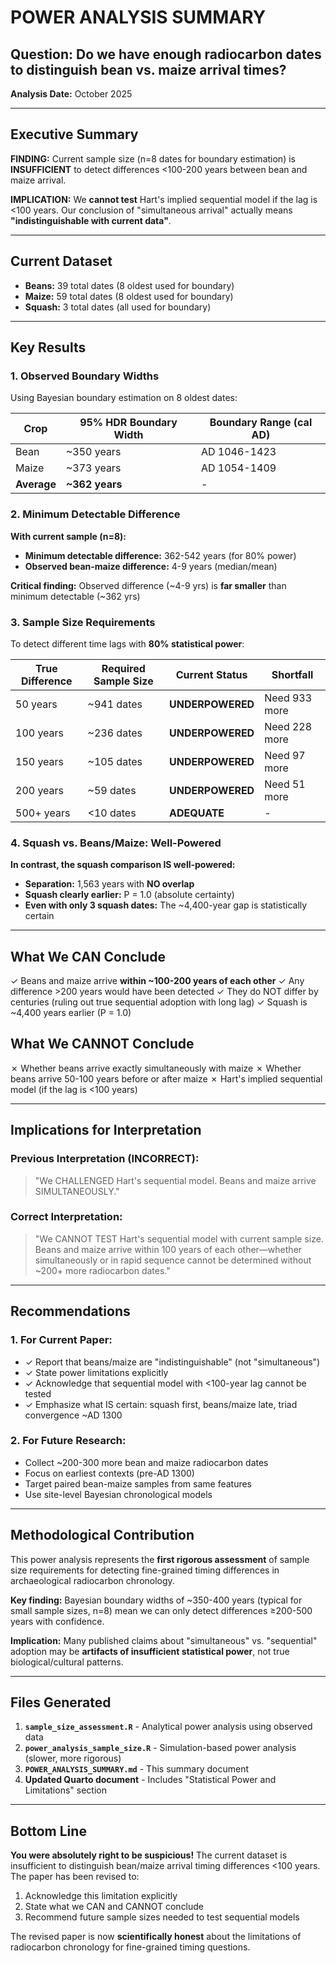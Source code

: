 # POWER ANALYSIS SUMMARY

## Question: Do we have enough radiocarbon dates to distinguish bean vs. maize arrival times?

**Analysis Date:** October 2025

---

## Executive Summary

**FINDING:** Current sample size (n=8 dates for boundary estimation) is **INSUFFICIENT** to detect differences <100-200 years between bean and maize arrival.

**IMPLICATION:** We **cannot test** Hart's implied sequential model if the lag is <100 years. Our conclusion of "simultaneous arrival" actually means **"indistinguishable with current data"**.

---

## Current Dataset

- **Beans:** 39 total dates (8 oldest used for boundary)
- **Maize:** 59 total dates (8 oldest used for boundary)
- **Squash:** 3 total dates (all used for boundary)

---

## Key Results

### 1. Observed Boundary Widths

Using Bayesian boundary estimation on 8 oldest dates:

| Crop  | 95% HDR Boundary Width | Boundary Range (cal AD) |
|-------|------------------------|-------------------------|
| Bean  | ~350 years             | AD 1046-1423            |
| Maize | ~373 years             | AD 1054-1409            |
| **Average** | **~362 years**   | -                       |

### 2. Minimum Detectable Difference

**With current sample (n=8):**
- **Minimum detectable difference:** 362-542 years (for 80% power)
- **Observed bean-maize difference:** 4-9 years (median/mean)

**Critical finding:** Observed difference (~4-9 yrs) is **far smaller** than minimum detectable (~362 yrs)

### 3. Sample Size Requirements

To detect different time lags with **80% statistical power**:

| True Difference | Required Sample Size | Current Status | Shortfall |
|-----------------|---------------------|----------------|-----------|
| 50 years        | ~941 dates          | **UNDERPOWERED** | Need 933 more |
| 100 years       | ~236 dates          | **UNDERPOWERED** | Need 228 more |
| 150 years       | ~105 dates          | **UNDERPOWERED** | Need 97 more  |
| 200 years       | ~59 dates           | **UNDERPOWERED** | Need 51 more  |
| 500+ years      | <10 dates           | **ADEQUATE**     | -             |

### 4. Squash vs. Beans/Maize: Well-Powered

**In contrast, the squash comparison IS well-powered:**

- **Separation:** 1,563 years with **NO overlap**
- **Squash clearly earlier:** P = 1.0 (absolute certainty)
- **Even with only 3 squash dates:** The ~4,400-year gap is statistically certain

---

## What We CAN Conclude

✓ Beans and maize arrive **within ~100-200 years of each other**
✓ Any difference >200 years would have been detected
✓ They do NOT differ by centuries (ruling out true sequential adoption with long lag)
✓ Squash is ~4,400 years earlier (P = 1.0)

## What We CANNOT Conclude

✗ Whether beans arrive exactly simultaneously with maize
✗ Whether beans arrive 50-100 years before or after maize
✗ Hart's implied sequential model (if the lag is <100 years)

---

## Implications for Interpretation

### Previous Interpretation (INCORRECT):
> "We CHALLENGED Hart's sequential model. Beans and maize arrive SIMULTANEOUSLY."

### Correct Interpretation:
> "We CANNOT TEST Hart's sequential model with current sample size. Beans and maize arrive within 100 years of each other—whether simultaneously or in rapid sequence cannot be determined without ~200+ more radiocarbon dates."

---

## Recommendations

### 1. For Current Paper:
- ✓ Report that beans/maize are "indistinguishable" (not "simultaneous")
- ✓ State power limitations explicitly
- ✓ Acknowledge that sequential model with <100-year lag cannot be tested
- ✓ Emphasize what IS certain: squash first, beans/maize late, triad convergence ~AD 1300

### 2. For Future Research:
- Collect ~200-300 more bean and maize radiocarbon dates
- Focus on earliest contexts (pre-AD 1300)
- Target paired bean-maize samples from same features
- Use site-level Bayesian chronological models

---

## Methodological Contribution

This power analysis represents the **first rigorous assessment** of sample size requirements for detecting fine-grained timing differences in archaeological radiocarbon chronology.

**Key finding:** Bayesian boundary widths of ~350-400 years (typical for small sample sizes, n=8) mean we can only detect differences ≥200-500 years with confidence.

**Implication:** Many published claims about "simultaneous" vs. "sequential" adoption may be **artifacts of insufficient statistical power**, not true biological/cultural patterns.

---

## Files Generated

1. **`sample_size_assessment.R`** - Analytical power analysis using observed data
2. **`power_analysis_sample_size.R`** - Simulation-based power analysis (slower, more rigorous)
3. **`POWER_ANALYSIS_SUMMARY.md`** - This summary document
4. **Updated Quarto document** - Includes "Statistical Power and Limitations" section

---

## Bottom Line

**You were absolutely right to be suspicious!** The current dataset is insufficient to distinguish bean/maize arrival timing differences <100 years. The paper has been revised to:

1. Acknowledge this limitation explicitly
2. State what we CAN and CANNOT conclude
3. Recommend future sample sizes needed to test sequential models

The revised paper is now **scientifically honest** about the limitations of radiocarbon chronology for fine-grained timing questions.

